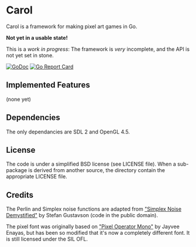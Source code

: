 # Carol

Carol is a framework for making pixel art games in Go.

**Not yet in a usable state!**

This is a *work in progress*: The framework is *very* incomplete, and the API is not yet set in stone.

[![GoDoc](https://godoc.org/github.com/drakmaniso/carol?status.svg)](https://godoc.org/github.com/drakmaniso/carol)
[![Go Report Card](https://goreportcard.com/badge/github.com/drakmaniso/carol)](https://goreportcard.com/report/github.com/drakmaniso/carol)

## Implemented Features

(none yet)

## Dependencies

The only dependancies are SDL 2 and OpenGL 4.5.

## License

The code is under a simplified BSD license (see LICENSE file). When a sub-package
is derived from another source, the directory contain the appropriate LICENSE file.

## Credits

The Perlin and Simplex noise functions are adapted from
["Simplex Noise Demystified"](http://www.itn.liu.se/~stegu/simplexnoise/simplexnoise.pdf)
by Stefan Gustavson (code in the public domain).

The pixel font was originally based on ["Pixel Operator
Mono"](https://notabug.org/HarvettFox96/ttf-pixeloperator) by Jayvee Enayas, but
has been so modified that it's now a completely different font. It is still
licensed under the SIL OFL.
